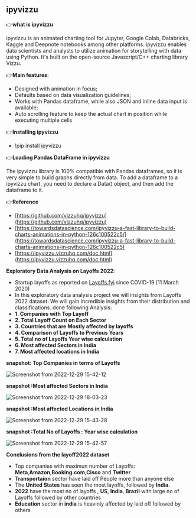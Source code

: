 ## ipyvizzu

👉**what is ipyvizzu**

ipyvizzu is an animated charting tool for Jupyter, Google Colab, Databricks, Kaggle and Deepnote notebooks among other platforms. ipyvizzu enables data scientists and analysts to utilize animation for storytelling with data using Python. It's built on the open-source Javascript/C++ charting library Vizzu.

👉**Main features**:

- Designed with animation in focus;
- Defaults based on data visualization guidelines;
- Works with Pandas dataframe, while also JSON and inline data input is available;
- Auto scrolling feature to keep the actual chart in position while executing multiple cells

👉**Installing ipyvizzu**

- !pip install ipyvizzu

👉**Loading Pandas DataFrame in ipyvizzu**

The ipyvizzu library is 100% compatible with Pandas dataframes, so it is very simple to build graphs directly from data. To add a dataframe to a ipyvizzu chart, you need to declare a Data() object, and then add the dataframe to it.

👉**Reference**

 - [https://github.com/vizzuhq/ipyvizzu](https://github.com/vizzuhq/ipyvizzu)
 - [https://towardsdatascience.com/ipyvizzu-a-fast-library-to-build-charts-animations-in-python-126c100522c5/](https://towardsdatascience.com/ipyvizzu-a-fast-library-to-build-charts-animations-in-python-126c100522c5)
 - [https://ipyvizzu.vizzuhq.com/doc.html](https://ipyvizzu.vizzuhq.com/doc.html)
 
**Exploratory Data Analysis on Layoffs 2022**:


- Startup layoffs as reported on [Layoffs.fyi](https://layoffs.fyi/) since COVID-19 (11 March 2020)
- In this exploratory data analysis project we will insights from Layoffs 2022 dataset. We will gain incredible insights from their distribution and classifications. done following Analysis:
- **1. Companies with Top Layoff**
- **2. Total Layoff Count on Each Sector**
- **3. Countries that are Mostly affected by layoffs**
- **4. Comparison of Layoffs to Previous Years**
- **5. Total no of Layoffs Year wise calculation**
- **6. Most affected Sectors in India**
- **7. Most affected locations in India**

**snapshot: Top Companies in terms of Layoffs**

![Screenshot from 2022-12-29 15-42-12](https://user-images.githubusercontent.com/31788971/209953478-55958e02-5dfd-4fe3-b563-fc1e701f45f4.png)

**snapshot :Most affected Sectors in India**

![Screenshot from 2022-12-29 18-03-23](https://user-images.githubusercontent.com/31788971/209951784-e328172d-c6b0-4cfe-99d4-e89fdb5bcf23.png)

**snapshot :Most affected Locations in India**

![Screenshot from 2022-12-29 15-43-28](https://user-images.githubusercontent.com/31788971/209952936-a611e9ad-55fd-49f4-aa78-ed7a0ae77f66.png)

**snapshot :Total No of Layoffs : Year wise calculation**

![Screenshot from 2022-12-29 15-42-57](https://user-images.githubusercontent.com/31788971/209953811-3f7862b7-f4c4-410a-85e9-57a1fdb0012b.png)

**Conclusions from the layoff2022 dataset**

 - Top companies with maximun number of Layoffs: **Meta**,**Amazon**,**Booking.com**,**Cisco** and **Twitter**
 - **Transportaion** sector have laid off People more than anyone else
 - The **United States** has seen the most layoffs, followed by **India**.
 - **2022** have the most no of layoffs , **US**, **India**, **Brazil** with large no of Layoffs followed by other countries
 - **Education** sector in **india** is heavinly affected by laid off followed by others
 





